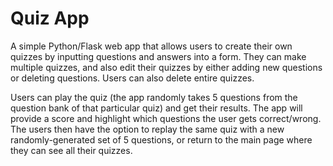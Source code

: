 # Quiz App

A simple Python/Flask web app that allows users to create their own quizzes by inputting questions and answers into a form. They can make multiple quizzes, and also edit their quizzes by either adding new questions or deleting questions. Users can also delete entire quizzes.

Users can play the quiz (the app randomly takes 5 questions from the question bank of that particular quiz) and get their results. The app will provide a score and highlight which questions the user gets correct/wrong. The users then have the option to replay the same quiz with a new randomly-generated set of 5 questions, or return to the main page where they can see all their quizzes.
